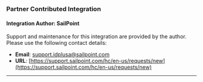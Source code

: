 ### Partner Contributed Integration
#### Integration Author: SailPoint
Support and maintenance for this integration are provided by the author. Please use the following contact details:
- **Email**: [support.idplusa@sailpoint.com](mailto:support.idplusa@sailpoint.com)
- **URL**: [https://support.sailpoint.com/hc/en-us/requests/new](https://support.sailpoint.com/hc/en-us/requests/new)
***
